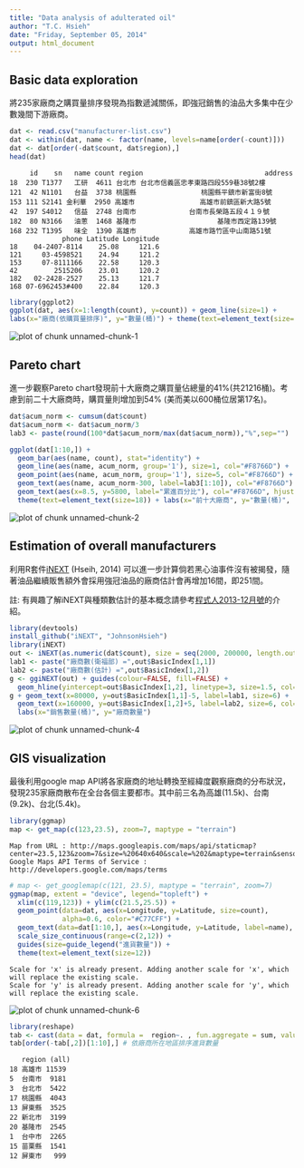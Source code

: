 ```yaml
---
title: "Data analysis of adulterated oil"
author: "T.C. Hsieh"
date: "Friday, September 05, 2014"
output: html_document
---
```


## Basic data exploration
將235家廠商之購買量排序發現為指數遞減關係，即強冠銷售的油品大多集中在少數幾間下游廠商。


```r
dat <- read.csv("manufacturer-list.csv")
dat <- within(dat, name <- factor(name, levels=name[order(-count)]))
dat <- dat[order(-dat$count, dat$region),]
head(dat)
```

```
     id    sn   name count region                              address
18  230 T1377   工研  4611 台北市 台北市信義區忠孝東路四段559巷38號2樓
121  42 N1101   台益  3738 桃園縣                桃園縣平鎮市新富街8號
153 111 S2141 金利華  2950 高雄市                高雄市前鎮區新大路5號
42  197 S4012   信益  2748 台南市             台南市長榮路五段４１９號
182  80 N3166   油蔥  1468 基隆市                    基隆市西定路139號
168 232 T1395   味全  1390 高雄市             高雄市路竹區中山南路51號
             phone Latitude Longitude
18    04-2407-8114    25.08     121.6
121     03-4598521    24.94     121.2
153     07-8111166    22.58     120.3
42         2515206    23.01     120.2
182   02-2428-2527    25.13     121.7
168 07-6962453#400    22.84     120.3
```

```r
library(ggplot2)
ggplot(dat, aes(x=1:length(count), y=count)) + geom_line(size=1) +
labs(x="廠商(依購買量排序)", y="數量(桶)") + theme(text=element_text(size=18))
```

![plot of chunk unnamed-chunk-1](figure/unnamed-chunk-1.png) 


## Pareto chart
進一步觀察Pareto chart發現前十大廠商之購買量佔總量的41%(共21216桶)。考慮到前二十大廠商時，購買量則增加到54% (美而美以600桶位居第17名)。



```r
dat$acum_norm <- cumsum(dat$count)
dat$acum_norm <- dat$acum_norm/3
lab3 <- paste(round(100*dat$acum_norm/max(dat$acum_norm)),"%",sep="")

ggplot(dat[1:10,]) + 
  geom_bar(aes(name, count), stat="identity") +
  geom_line(aes(name, acum_norm, group='1'), size=1, col="#F8766D") +
  geom_point(aes(name, acum_norm, group='1'), size=5, col="#F8766D") +
  geom_text(aes(name, acum_norm-300, label=lab3[1:10]), col="#F8766D") +
  geom_text(aes(x=8.5, y=5800, label="累進百分比"), col="#F8766D", hjust=0) +
  theme(text=element_text(size=18)) + labs(x="前十大廠商", y="數量(桶)", title="Top 10")
```

![plot of chunk unnamed-chunk-2](figure/unnamed-chunk-2.png) 


## Estimation of overall manufacturers
利用R套件[iNEXT](https://github.com/JohnsonHsieh/iNEXT) (Hseih, 2014) 可以進一步計算倘若黑心油事件沒有被揭發，隨著油品繼續販售額外會採用強冠油品的廠商估計會再增加16間，即251間。

註: 有興趣了解iNEXT與種類數估計的基本概念請參考[程式人2013-12月號](http://programmermagazine.github.io/201312/htm/article6.html)的介紹。


```r
library(devtools)
install_github("iNEXT", "JohnsonHsieh")
library(iNEXT)
out <- iNEXT(as.numeric(dat$count), size = seq(2000, 200000, length.out=200))
lab1 <- paste("廠商數(衛福部) =",out$BasicIndex[1,1])
lab2 <- paste("廠商數(估計) =",out$BasicIndex[1,2])
g <- ggiNEXT(out) + guides(colour=FALSE, fill=FALSE) +
  geom_hline(yintercept=out$BasicIndex[1,2], linetype=3, size=1.5, col="#00BFC4")
g + geom_text(x=80000, y=out$BasicIndex[1,1]-5, label=lab1, size=6) + 
  geom_text(x=160000, y=out$BasicIndex[1,2]+5, label=lab2, size=6, col="#00BFC4") +
  labs(x="銷售數量(桶)", y="廠商數量")
```
![plot of chunk unnamed-chunk-4](figure/unnamed-chunk-4.png) 


## GIS visualization 
最後利用google map API將各家廠商的地址轉換至經緯度觀察廠商的分布狀況，發現235家廠商散布在全台各個主要都市。其中前三名為高雄(11.5k)、台南(9.2k)、台北(5.4k)。




```r
library(ggmap)
map <- get_map(c(123,23.5), zoom=7, maptype = "terrain")
```

```
Map from URL : http://maps.googleapis.com/maps/api/staticmap?center=23.5,123&zoom=7&size=%20640x640&scale=%202&maptype=terrain&sensor=false
Google Maps API Terms of Service : http://developers.google.com/maps/terms
```

```r
# map <- get_googlemap(c(121, 23.5), maptype = "terrain", zoom=7)
ggmap(map, extent = "device", legend="topleft") + 
  xlim(c(119,123)) + ylim(c(21.5,25.5)) + 
  geom_point(data=dat, aes(x=Longitude, y=Latitude, size=count), 
             alpha=0.6, color="#C77CFF") +
  geom_text(data=dat[1:10,], aes(x=Longitude, y=Latitude, label=name), size=4) +
  scale_size_continuous(range=c(2,12)) + 
  guides(size=guide_legend("進貨數量")) +
  theme(text=element_text(size=12))
```

```
Scale for 'x' is already present. Adding another scale for 'x', which will replace the existing scale.
Scale for 'y' is already present. Adding another scale for 'y', which will replace the existing scale.
```

![plot of chunk unnamed-chunk-6](figure/unnamed-chunk-6.png) 

```r
library(reshape)
tab <- cast(data = dat, formula =  region~. , fun.aggregate = sum, value = "count")
tab[order(-tab[,2])[1:10],] # 依廠商所在地區排序進貨數量
```

```
   region (all)
18 高雄市 11539
5  台南市  9181
3  台北市  5422
17 桃園縣  4043
13 屏東縣  3525
22 新北市  3199
20 基隆市  2545
1  台中市  2265
15 苗栗縣  1541
12 屏東市   999
```

